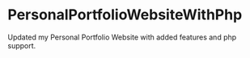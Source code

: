 # PersonalPortfolioWebsiteWithPhp
Updated my Personal Portfolio Website with added features and php support.
